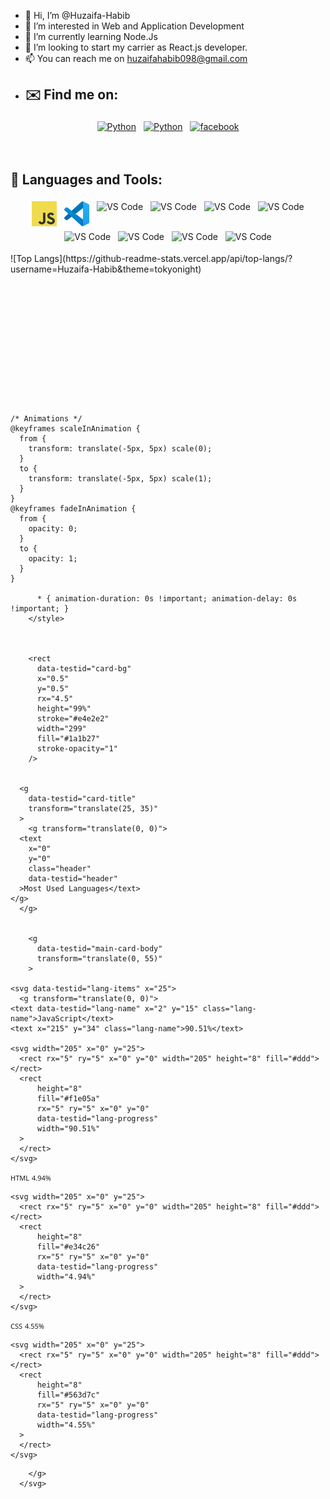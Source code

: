 - 👋 Hi, I’m @Huzaifa-Habib
- 👀 I’m interested in Web and Application Development
- 🌱 I’m currently learning Node.Js
- 💞️ I’m looking to start my carrier as React.js developer.
- 📫 You can reach me on huzaifahabib098@gmail.com
- ## ✉️ Find me on:


<p align="center">
 <a href="https://www.linkedin.com/in/huzaifa-habib-8b71ba207/" target="_blank" rel="noopener noreferrer"> <img src="https://cdn.jsdelivr.net/npm/simple-icons@v3/icons/linkedin.svg" alt="Python" height="40" style="vertical-align:top; margin:4px"></a>
 <a href="mailto:huzaifahabib098@gmail.com"> <img src="https://cdn.jsdelivr.net/npm/simple-icons@v3/icons/gmail.svg" alt="Python" height="40" style="vertical-align:top; margin:4px"></a>
<a href="https://www.facebook.com/huzaifa.habib.501598"> <img src="https://img.icons8.com/color/2x/facebook-new.png" alt="facebook" height="45" style="vertical-align:top; margin:4px"></a>
</p>
<br />

## 🧰 Languages and Tools:
<p align="center">

<img src="https://raw.githubusercontent.com/github/explore/80688e429a7d4ef2fca1e82350fe8e3517d3494d/topics/javascript/javascript.png" alt="Javascript" height="40" style="vertical-align:top; margin:4px" title="javascript">
<img src="https://raw.githubusercontent.com/github/explore/80688e429a7d4ef2fca1e82350fe8e3517d3494d/topics/visual-studio-code/visual-studio-code.png" alt="VS Code" height="40" style="vertical-align:top; margin:4px" title="VS Code"/>
<img src="https://img.icons8.com/office/512/react.png" alt="VS Code" height="40" style="vertical-align:top; margin:4px" title="React.js">
<img src="https://img.icons8.com/color/2x/nodejs.png" alt="VS Code" height="40" style="vertical-align:top; margin:4px" title="Nodejs">
<img src="https://img.icons8.com/color/2x/mongodb.png" alt="VS Code" height="40" style="vertical-align:top; margin:4px" title="mongoDB">
<img src="https://img.icons8.com/color/2x/material-ui.png" alt="VS Code" height="40" style="vertical-align:top; margin:4px" title="Material-Ui">
<img src="https://img.icons8.com/color/2x/bootstrap.png" alt="VS Code" height="40" style="vertical-align:top; margin:4px" title="Bootstrap">
<img src="https://img.icons8.com/stickers/2x/css3.png" alt="VS Code" height="40" style="vertical-align:top; margin:4px" title="CSS">
<img src="https://www.nicepng.com/png/detail/242-2428861_pwa-progressive-web-app-logo-pwa-progressive-web.png" alt="VS Code" height="40" style="vertical-align:top; margin:4px" title="PWA">
<img src="https://img.icons8.com/color/2x/firebase.png" alt="VS Code" height="40" style="vertical-align:top; margin:4px" title="Firebase">
                                                                           
</p>
![Top Langs](https://github-readme-stats.vercel.app/api/top-langs/?username=Huzaifa-Habib&theme=tokyonight)
 <svg
        width="300"
        height="205"
        viewBox="0 0 300 205"
        fill="none"
        xmlns="http://www.w3.org/2000/svg"
        role="img"
        aria-labelledby="descId"
      >
        <title id="titleId"></title>
        <desc id="descId"></desc>
        <style>
          .header {
            font: 600 18px 'Segoe UI', Ubuntu, Sans-Serif;
            fill: #70a5fd;
            animation: fadeInAnimation 0.8s ease-in-out forwards;
          }
          @supports(-moz-appearance: auto) {
            /* Selector detects Firefox */
            .header { font-size: 15.5px; }
          }
          .lang-name { font: 400 11px 'Segoe UI', Ubuntu, Sans-Serif; fill: #38bdae }

          
    /* Animations */
    @keyframes scaleInAnimation {
      from {
        transform: translate(-5px, 5px) scale(0);
      }
      to {
        transform: translate(-5px, 5px) scale(1);
      }
    }
    @keyframes fadeInAnimation {
      from {
        opacity: 0;
      }
      to {
        opacity: 1;
      }
    }
  
          * { animation-duration: 0s !important; animation-delay: 0s !important; }
        </style>

        

        <rect
          data-testid="card-bg"
          x="0.5"
          y="0.5"
          rx="4.5"
          height="99%"
          stroke="#e4e2e2"
          width="299"
          fill="#1a1b27"
          stroke-opacity="1"
        />

        
      <g
        data-testid="card-title"
        transform="translate(25, 35)"
      >
        <g transform="translate(0, 0)">
      <text
        x="0"
        y="0"
        class="header"
        data-testid="header"
      >Most Used Languages</text>
    </g>
      </g>
    

        <g
          data-testid="main-card-body"
          transform="translate(0, 55)"
        >
          
    <svg data-testid="lang-items" x="25">
      <g transform="translate(0, 0)">
    <text data-testid="lang-name" x="2" y="15" class="lang-name">JavaScript</text>
    <text x="215" y="34" class="lang-name">90.51%</text>
    
    <svg width="205" x="0" y="25">
      <rect rx="5" ry="5" x="0" y="0" width="205" height="8" fill="#ddd"></rect>
      <rect
          height="8"
          fill="#f1e05a"
          rx="5" ry="5" x="0" y="0"
          data-testid="lang-progress"
          width="90.51%"
      >
      </rect>
    </svg>
  
  </g><g transform="translate(0, 40)">
    <text data-testid="lang-name" x="2" y="15" class="lang-name">HTML</text>
    <text x="215" y="34" class="lang-name">4.94%</text>
    
    <svg width="205" x="0" y="25">
      <rect rx="5" ry="5" x="0" y="0" width="205" height="8" fill="#ddd"></rect>
      <rect
          height="8"
          fill="#e34c26"
          rx="5" ry="5" x="0" y="0"
          data-testid="lang-progress"
          width="4.94%"
      >
      </rect>
    </svg>
  
  </g><g transform="translate(0, 80)">
    <text data-testid="lang-name" x="2" y="15" class="lang-name">CSS</text>
    <text x="215" y="34" class="lang-name">4.55%</text>
    
    <svg width="205" x="0" y="25">
      <rect rx="5" ry="5" x="0" y="0" width="205" height="8" fill="#ddd"></rect>
      <rect
          height="8"
          fill="#563d7c"
          rx="5" ry="5" x="0" y="0"
          data-testid="lang-progress"
          width="4.55%"
      >
      </rect>
    </svg>
  
  </g>
    </svg>
  
        </g>
      </svg>
    






<!---
Huzaifa-Habib/Huzaifa-Habib is a ✨ special ✨ repository because its `README.md` (this file) appears on your GitHub profile.
You can click the Preview link to take a look at your changes.
--->
